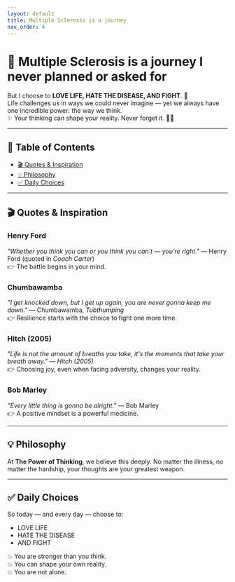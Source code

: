 ```yaml
---
layout: default
title: Multiple Sclerosis is a journey
nav_order: 4
---
```


# 🧡 Multiple Sclerosis is a journey I never planned or asked for

But I choose to **LOVE LIFE, HATE THE DISEASE, AND FIGHT**. 🧡  
Life challenges us in ways we could never imagine — yet we always have one incredible power: the way we think.  
✨ Your thinking can shape your reality. Never forget it. 💪🧡

---

## 📑 Table of Contents
- [🎬 Quotes & Inspiration](#-quotes--inspiration)
- [💡 Philosophy](#-philosophy)
- [✅ Daily Choices](#-daily-choices)

---

## 🎬 Quotes & Inspiration

### Henry Ford
*"Whether you think you can or you think you can't — you're right."* — Henry Ford (quoted in *Coach Carter*)  
👉 The battle begins in your mind.

### Chumbawamba
*"I get knocked down, but I get up again, you are never gonna keep me down."* — Chumbawamba, *Tubthumping*  
👉 Resilience starts with the choice to fight one more time.

### Hitch (2005)
*"Life is not the amount of breaths you take, it's the moments that take your breath away."* — *Hitch (2005)*  
👉 Choosing joy, even when facing adversity, changes your reality.

### Bob Marley
*"Every little thing is gonna be alright."* — Bob Marley  
👉 A positive mindset is a powerful medicine.

---

## 💡 Philosophy

At **The Power of Thinking**, we believe this deeply. No matter the illness, no matter the hardship, your thoughts are your greatest weapon.

---

## ✅ Daily Choices

So today — and every day — choose to:

- LOVE LIFE
- HATE THE DISEASE
- AND FIGHT

💥 You are stronger than you think.  
💥 You can shape your own reality.  
💥 You are not alone.
